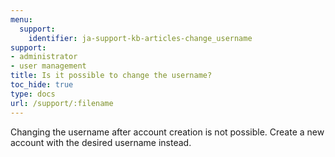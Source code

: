```yaml
---
menu:
  support:
    identifier: ja-support-kb-articles-change_username
support:
- administrator
- user management
title: Is it possible to change the username?
toc_hide: true
type: docs
url: /support/:filename
---
```


Changing the username after account creation is not possible. Create a new account with the desired username instead.
